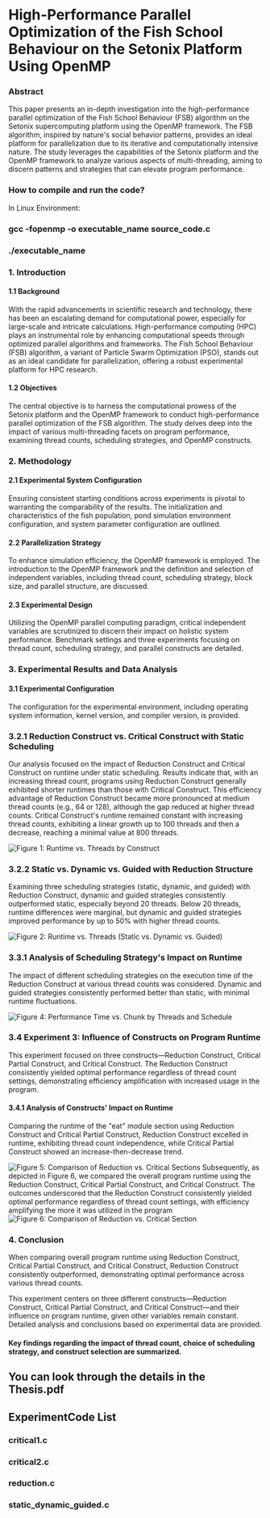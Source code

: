 
# High-Performance Parallel Optimization of the Fish School Behaviour on the Setonix Platform Using OpenMP

### Abstract

This paper presents an in-depth investigation into the high-performance parallel optimization of the Fish School Behaviour (FSB) algorithm on the Setonix supercomputing platform using the OpenMP framework. The FSB algorithm, inspired by nature's social behavior patterns, provides an ideal platform for parallelization due to its iterative and computationally intensive nature. The study leverages the capabilities of the Setonix platform and the OpenMP framework to analyze various aspects of multi-threading, aiming to discern patterns and strategies that can elevate program performance.

### How to compile and run the code?
In Linux Environment:

### gcc -fopenmp -o executable_name source_code.c

### ./executable_name

### 1. Introduction

#### 1.1 Background

With the rapid advancements in scientific research and technology, there has been an escalating demand for computational power, especially for large-scale and intricate calculations. High-performance computing (HPC) plays an instrumental role by enhancing computational speeds through optimized parallel algorithms and frameworks. The Fish School Behaviour (FSB) algorithm, a variant of Particle Swarm Optimization (PSO), stands out as an ideal candidate for parallelization, offering a robust experimental platform for HPC research.

#### 1.2 Objectives

The central objective is to harness the computational prowess of the Setonix platform and the OpenMP framework to conduct high-performance parallel optimization of the FSB algorithm. The study delves deep into the impact of various multi-threading facets on program performance, examining thread counts, scheduling strategies, and OpenMP constructs.

### 2. Methodology

#### 2.1 Experimental System Configuration

Ensuring consistent starting conditions across experiments is pivotal to warranting the comparability of the results. The initialization and characteristics of the fish population, pond simulation environment configuration, and system parameter configuration are outlined.

#### 2.2 Parallelization Strategy

To enhance simulation efficiency, the OpenMP framework is employed. The introduction to the OpenMP framework and the definition and selection of independent variables, including thread count, scheduling strategy, block size, and parallel structure, are discussed.

#### 2.3 Experimental Design

Utilizing the OpenMP parallel computing paradigm, critical independent variables are scrutinized to discern their impact on holistic system performance. Benchmark settings and three experiments focusing on thread count, scheduling strategy, and parallel constructs are detailed.

### 3. Experimental Results and Data Analysis

#### 3.1 Experimental Configuration

The configuration for the experimental environment, including operating system information, kernel version, and compiler version, is provided.

### 3.2.1 Reduction Construct vs. Critical Construct with Static Scheduling

Our analysis focused on the impact of Reduction Construct and Critical Construct on runtime under static scheduling. Results indicate that, with an increasing thread count, programs using Reduction Construct generally exhibited shorter runtimes than those with Critical Construct. This efficiency advantage of Reduction Construct became more pronounced at medium thread counts (e.g., 64 or 128), although the gap reduced at higher thread counts. Critical Construct's runtime remained constant with increasing thread counts, exhibiting a linear growth up to 100 threads and then a decrease, reaching a minimal value at 800 threads.

![Figure 1: Runtime vs. Threads by Construct](images/Fig1.png)

### 3.2.2 Static vs. Dynamic vs. Guided with Reduction Structure

Examining three scheduling strategies (static, dynamic, and guided) with Reduction Construct, dynamic and guided strategies consistently outperformed static, especially beyond 20 threads. Below 20 threads, runtime differences were marginal, but dynamic and guided strategies improved performance by up to 50% with higher thread counts.

![Figure 2: Runtime vs. Threads (Static vs. Dynamic vs. Guided)](images/Fig2_3.png)


### 3.3.1 Analysis of Scheduling Strategy's Impact on Runtime

The impact of different scheduling strategies on the execution time of the Reduction Construct at various thread counts was considered. Dynamic and guided strategies consistently performed better than static, with minimal runtime fluctuations.

![Figure 4: Performance Time vs. Chunk by Threads and Schedule](images/Fig4.png)

### 3.4 Experiment 3: Influence of Constructs on Program Runtime

This experiment focused on three constructs—Reduction Construct, Critical Partial Construct, and Critical Construct. The Reduction Construct consistently yielded optimal performance regardless of thread count settings, demonstrating efficiency amplification with increased usage in the program.

#### 3.4.1 Analysis of Constructs' Impact on Runtime

Comparing the runtime of the "eat" module section using Reduction Construct and Critical Partial Construct, Reduction Construct excelled in runtime, exhibiting thread count independence, while Critical Partial Construct showed an increase-then-decrease trend.

![Figure 5: Comparison of Reduction vs. Critical Sections](images/Fig5.png)
Subsequently, as depicted in Figure 6, we compared the overall program runtime using the Reduction 
Construct, Critical Partial Construct, and Critical Construct. The outcomes underscored that the 
Reduction Construct consistently yielded optimal performance regardless of thread count settings, with 
efficiency amplifying the more it was utilized in the  program
![Figure 6: Comparison of Reduction vs. Critical Section](images/Fig6.png)


### 4. Conclusion
When comparing overall program runtime using Reduction Construct, Critical Partial Construct, and Critical Construct, Reduction Construct consistently outperformed, demonstrating optimal performance across various thread counts.

This experiment centers on three different constructs—Reduction Construct, Critical Partial Construct, and Critical Construct—and their influence on program runtime, given other variables remain constant. Detailed analysis and conclusions based on experimental data are provided.

#### Key findings regarding the impact of thread count, choice of scheduling strategy, and construct selection are summarized.  

## You can look through the details in the Thesis.pdf



## ExperimentCode List

### critical1.c

### critical2.c

### reduction.c

### static_dynamic_guided.c




